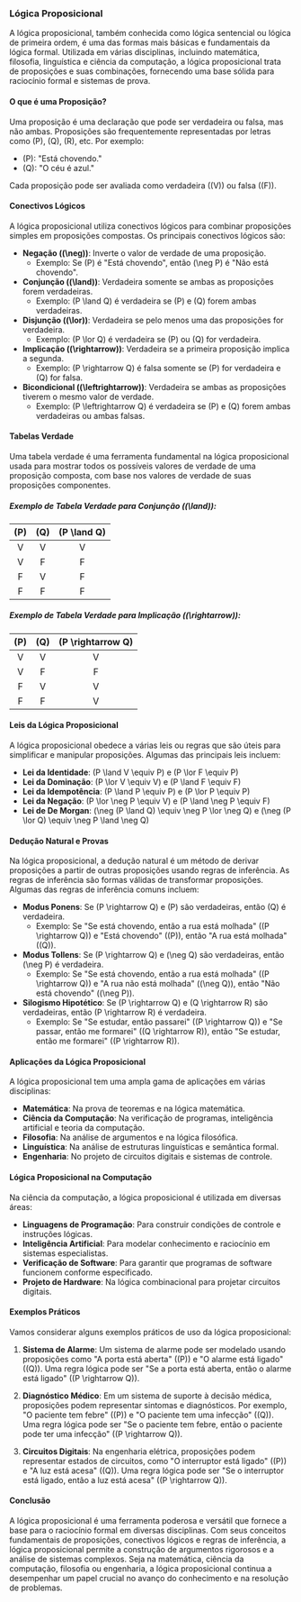 ### Lógica Proposicional

A lógica proposicional, também conhecida como lógica sentencial ou lógica de primeira ordem, é uma das formas mais básicas e fundamentais da lógica formal. Utilizada em várias disciplinas, incluindo matemática, filosofia, linguística e ciência da computação, a lógica proposicional trata de proposições e suas combinações, fornecendo uma base sólida para raciocínio formal e sistemas de prova.

#### O que é uma Proposição?

Uma proposição é uma declaração que pode ser verdadeira ou falsa, mas não ambas. Proposições são frequentemente representadas por letras como \(P\), \(Q\), \(R\), etc. Por exemplo:

- \(P\): "Está chovendo."
- \(Q\): "O céu é azul."

Cada proposição pode ser avaliada como verdadeira (\(V\)) ou falsa (\(F\)).

#### Conectivos Lógicos

A lógica proposicional utiliza conectivos lógicos para combinar proposições simples em proposições compostas. Os principais conectivos lógicos são:

- **Negação (\(\neg\))**: Inverte o valor de verdade de uma proposição.
  - Exemplo: Se \(P\) é "Está chovendo", então \(\neg P\) é "Não está chovendo".
- **Conjunção (\(\land\))**: Verdadeira somente se ambas as proposições forem verdadeiras.
  - Exemplo: \(P \land Q\) é verdadeira se \(P\) e \(Q\) forem ambas verdadeiras.
- **Disjunção (\(\lor\))**: Verdadeira se pelo menos uma das proposições for verdadeira.
  - Exemplo: \(P \lor Q\) é verdadeira se \(P\) ou \(Q\) for verdadeira.
- **Implicação (\(\rightarrow\))**: Verdadeira se a primeira proposição implica a segunda.
  - Exemplo: \(P \rightarrow Q\) é falsa somente se \(P\) for verdadeira e \(Q\) for falsa.
- **Bicondicional (\(\leftrightarrow\))**: Verdadeira se ambas as proposições tiverem o mesmo valor de verdade.
  - Exemplo: \(P \leftrightarrow Q\) é verdadeira se \(P\) e \(Q\) forem ambas verdadeiras ou ambas falsas.

#### Tabelas Verdade

Uma tabela verdade é uma ferramenta fundamental na lógica proposicional usada para mostrar todos os possíveis valores de verdade de uma proposição composta, com base nos valores de verdade de suas proposições componentes.

##### Exemplo de Tabela Verdade para Conjunção (\(\land\)):

| \(P\) | \(Q\) | \(P \land Q\) |
|:-:|:-:|:-:|
| V | V | V |
| V | F | F |
| F | V | F |
| F | F | F |

##### Exemplo de Tabela Verdade para Implicação (\(\rightarrow\)):

| \(P\) | \(Q\) | \(P \rightarrow Q\) |
|:-:|:-:|:-:|
| V | V | V |
| V | F | F |
| F | V | V |
| F | F | V |

#### Leis da Lógica Proposicional

A lógica proposicional obedece a várias leis ou regras que são úteis para simplificar e manipular proposições. Algumas das principais leis incluem:

- **Lei da Identidade**: \(P \land V \equiv P\) e \(P \lor F \equiv P\)
- **Lei da Dominação**: \(P \lor V \equiv V\) e \(P \land F \equiv F\)
- **Lei da Idempotência**: \(P \land P \equiv P\) e \(P \lor P \equiv P\)
- **Lei da Negação**: \(P \lor \neg P \equiv V\) e \(P \land \neg P \equiv F\)
- **Lei de De Morgan**: \(\neg (P \land Q) \equiv \neg P \lor \neg Q\) e \(\neg (P \lor Q) \equiv \neg P \land \neg Q\)

#### Dedução Natural e Provas

Na lógica proposicional, a dedução natural é um método de derivar proposições a partir de outras proposições usando regras de inferência. As regras de inferência são formas válidas de transformar proposições. Algumas das regras de inferência comuns incluem:

- **Modus Ponens**: Se \(P \rightarrow Q\) e \(P\) são verdadeiras, então \(Q\) é verdadeira.
  - Exemplo: Se "Se está chovendo, então a rua está molhada" (\(P \rightarrow Q\)) e "Está chovendo" (\(P\)), então "A rua está molhada" (\(Q\)).
- **Modus Tollens**: Se \(P \rightarrow Q\) e \(\neg Q\) são verdadeiras, então \(\neg P\) é verdadeira.
  - Exemplo: Se "Se está chovendo, então a rua está molhada" (\(P \rightarrow Q\)) e "A rua não está molhada" (\(\neg Q\)), então "Não está chovendo" (\(\neg P\)).
- **Silogismo Hipotético**: Se \(P \rightarrow Q\) e \(Q \rightarrow R\) são verdadeiras, então \(P \rightarrow R\) é verdadeira.
  - Exemplo: Se "Se estudar, então passarei" (\(P \rightarrow Q\)) e "Se passar, então me formarei" (\(Q \rightarrow R\)), então "Se estudar, então me formarei" (\(P \rightarrow R\)).

#### Aplicações da Lógica Proposicional

A lógica proposicional tem uma ampla gama de aplicações em várias disciplinas:

- **Matemática**: Na prova de teoremas e na lógica matemática.
- **Ciência da Computação**: Na verificação de programas, inteligência artificial e teoria da computação.
- **Filosofia**: Na análise de argumentos e na lógica filosófica.
- **Linguística**: Na análise de estruturas linguísticas e semântica formal.
- **Engenharia**: No projeto de circuitos digitais e sistemas de controle.

#### Lógica Proposicional na Computação

Na ciência da computação, a lógica proposicional é utilizada em diversas áreas:

- **Linguagens de Programação**: Para construir condições de controle e instruções lógicas.
- **Inteligência Artificial**: Para modelar conhecimento e raciocínio em sistemas especialistas.
- **Verificação de Software**: Para garantir que programas de software funcionem conforme especificado.
- **Projeto de Hardware**: Na lógica combinacional para projetar circuitos digitais.

#### Exemplos Práticos

Vamos considerar alguns exemplos práticos de uso da lógica proposicional:

1. **Sistema de Alarme**: Um sistema de alarme pode ser modelado usando proposições como "A porta está aberta" (\(P\)) e "O alarme está ligado" (\(Q\)). Uma regra lógica pode ser "Se a porta está aberta, então o alarme está ligado" (\(P \rightarrow Q\)).

2. **Diagnóstico Médico**: Em um sistema de suporte à decisão médica, proposições podem representar sintomas e diagnósticos. Por exemplo, "O paciente tem febre" (\(P\)) e "O paciente tem uma infecção" (\(Q\)). Uma regra lógica pode ser "Se o paciente tem febre, então o paciente pode ter uma infecção" (\(P \rightarrow Q\)).

3. **Circuitos Digitais**: Na engenharia elétrica, proposições podem representar estados de circuitos, como "O interruptor está ligado" (\(P\)) e "A luz está acesa" (\(Q\)). Uma regra lógica pode ser "Se o interruptor está ligado, então a luz está acesa" (\(P \rightarrow Q\)).

#### Conclusão

A lógica proposicional é uma ferramenta poderosa e versátil que fornece a base para o raciocínio formal em diversas disciplinas. Com seus conceitos fundamentais de proposições, conectivos lógicos e regras de inferência, a lógica proposicional permite a construção de argumentos rigorosos e a análise de sistemas complexos. Seja na matemática, ciência da computação, filosofia ou engenharia, a lógica proposicional continua a desempenhar um papel crucial no avanço do conhecimento e na resolução de problemas.